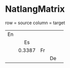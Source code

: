 NatlangMatrix
=============

row = source
column = target

|   |   |   |   |   |
|:-:|:-:|:-:|:-:|---|
| En  |   |   |   |   |
|   | Es  |   |   |   |
|   |  0.3387 | Fr  |   |   |
|   |   |   | De  |   |

